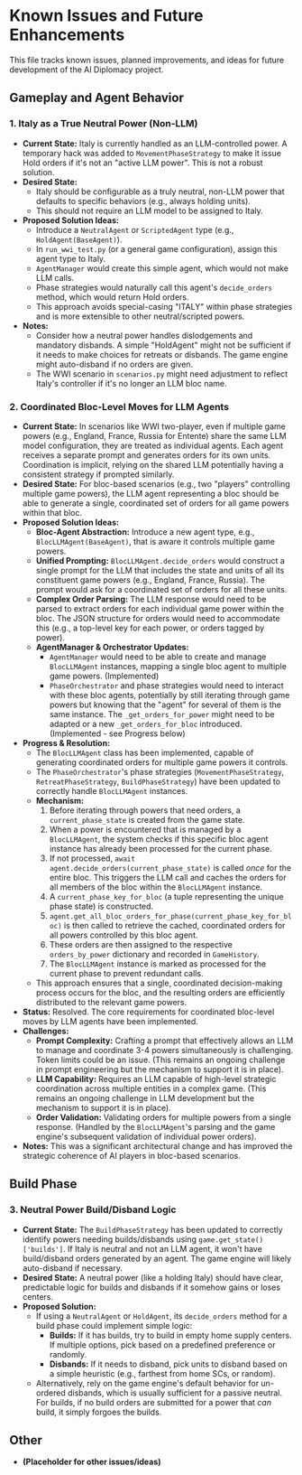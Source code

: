 # Known Issues and Future Enhancements

This file tracks known issues, planned improvements, and ideas for future development of the AI Diplomacy project.

## Gameplay and Agent Behavior

### 1. Italy as a True Neutral Power (Non-LLM)

*   **Current State:** Italy is currently handled as an LLM-controlled power. A temporary hack was added to `MovementPhaseStrategy` to make it issue Hold orders if it's not an "active LLM power". This is not a robust solution.
*   **Desired State:**
    *   Italy should be configurable as a truly neutral, non-LLM power that defaults to specific behaviors (e.g., always holding units).
    *   This should not require an LLM model to be assigned to Italy.
*   **Proposed Solution Ideas:**
    *   Introduce a `NeutralAgent` or `ScriptedAgent` type (e.g., `HoldAgent(BaseAgent)`).
    *   In `run_wwi_test.py` (or a general game configuration), assign this agent type to Italy.
    *   `AgentManager` would create this simple agent, which would not make LLM calls.
    *   Phase strategies would naturally call this agent's `decide_orders` method, which would return Hold orders.
    *   This approach avoids special-casing "ITALY" within phase strategies and is more extensible to other neutral/scripted powers.
*   **Notes:**
    *   Consider how a neutral power handles dislodgements and mandatory disbands. A simple "HoldAgent" might not be sufficient if it needs to make choices for retreats or disbands. The game engine might auto-disband if no orders are given.
    *   The WWI scenario in `scenarios.py` might need adjustment to reflect Italy's controller if it's no longer an LLM bloc name.

### 2. Coordinated Bloc-Level Moves for LLM Agents

*   **Current State:** In scenarios like WWI two-player, even if multiple game powers (e.g., England, France, Russia for Entente) share the same LLM model configuration, they are treated as individual agents. Each agent receives a separate prompt and generates orders for its own units. Coordination is implicit, relying on the shared LLM potentially having a consistent strategy if prompted similarly.
*   **Desired State:** For bloc-based scenarios (e.g., two "players" controlling multiple game powers), the LLM agent representing a bloc should be able to generate a single, coordinated set of orders for all game powers within that bloc.
*   **Proposed Solution Ideas:**
    *   **Bloc-Agent Abstraction:** Introduce a new agent type, e.g., `BlocLLMAgent(BaseAgent)`, that is aware it controls multiple game powers.
    *   **Unified Prompting:** `BlocLLMAgent.decide_orders` would construct a single prompt for the LLM that includes the state and units of all its constituent game powers (e.g., England, France, Russia). The prompt would ask for a coordinated set of orders for all these units.
    *   **Complex Order Parsing:** The LLM response would need to be parsed to extract orders for each individual game power within the bloc. The JSON structure for orders would need to accommodate this (e.g., a top-level key for each power, or orders tagged by power).
    *   **AgentManager & Orchestrator Updates:**
        *   `AgentManager` would need to be able to create and manage `BlocLLMAgent` instances, mapping a single bloc agent to multiple game powers. (Implemented)
        *   `PhaseOrchestrator` and phase strategies would need to interact with these bloc agents, potentially by still iterating through game powers but knowing that the "agent" for several of them is the same instance. The `_get_orders_for_power` might need to be adapted or a new `_get_orders_for_bloc` introduced. (Implemented - see Progress below)
*   **Progress & Resolution:**
    *   The `BlocLLMAgent` class has been implemented, capable of generating coordinated orders for multiple game powers it controls.
    *   The `PhaseOrchestrator`'s phase strategies (`MovementPhaseStrategy`, `RetreatPhaseStrategy`, `BuildPhaseStrategy`) have been updated to correctly handle `BlocLLMAgent` instances.
    *   **Mechanism:**
        1.  Before iterating through powers that need orders, a `current_phase_state` is created from the game state.
        2.  When a power is encountered that is managed by a `BlocLLMAgent`, the system checks if this specific bloc agent instance has already been processed for the current phase.
        3.  If not processed, `await agent.decide_orders(current_phase_state)` is called *once* for the entire bloc. This triggers the LLM call and caches the orders for all members of the bloc within the `BlocLLMAgent` instance.
        4.  A `current_phase_key_for_bloc` (a tuple representing the unique phase state) is constructed.
        5.  `agent.get_all_bloc_orders_for_phase(current_phase_key_for_bloc)` is then called to retrieve the cached, coordinated orders for all powers controlled by this bloc agent.
        6.  These orders are then assigned to the respective `orders_by_power` dictionary and recorded in `GameHistory`.
        7.  The `BlocLLMAgent` instance is marked as processed for the current phase to prevent redundant calls.
    *   This approach ensures that a single, coordinated decision-making process occurs for the bloc, and the resulting orders are efficiently distributed to the relevant game powers.
*   **Status:** Resolved. The core requirements for coordinated bloc-level moves by LLM agents have been implemented.
*   **Challenges:**
    *   **Prompt Complexity:** Crafting a prompt that effectively allows an LLM to manage and coordinate 3-4 powers simultaneously is challenging. Token limits could be an issue. (This remains an ongoing challenge in prompt engineering but the mechanism to support it is in place).
    *   **LLM Capability:** Requires an LLM capable of high-level strategic coordination across multiple entities in a complex game. (This remains an ongoing challenge in LLM development but the mechanism to support it is in place).
    *   **Order Validation:** Validating orders for multiple powers from a single response. (Handled by the `BlocLLMAgent`'s parsing and the game engine's subsequent validation of individual power orders).
*   **Notes:** This was a significant architectural change and has improved the strategic coherence of AI players in bloc-based scenarios.

## Build Phase

### 3. Neutral Power Build/Disband Logic

*   **Current State:** The `BuildPhaseStrategy` has been updated to correctly identify powers needing builds/disbands using `game.get_state()['builds']`. If Italy is neutral and not an LLM agent, it won't have build/disband orders generated by an agent. The game engine will likely auto-disband if necessary.
*   **Desired State:** A neutral power (like a holding Italy) should have clear, predictable logic for builds and disbands if it somehow gains or loses centers.
*   **Proposed Solution:**
    *   If using a `NeutralAgent` or `HoldAgent`, its `decide_orders` method for a build phase could implement simple logic:
        *   **Builds:** If it has builds, try to build in empty home supply centers. If multiple options, pick based on a predefined preference or randomly.
        *   **Disbands:** If it needs to disband, pick units to disband based on a simple heuristic (e.g., farthest from home SCs, or random).
    *   Alternatively, rely on the game engine's default behavior for un-ordered disbands, which is usually sufficient for a passive neutral. For builds, if no build orders are submitted for a power that *can* build, it simply forgoes the builds.

## Other

*   **(Placeholder for other issues/ideas)** 